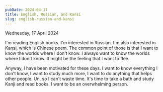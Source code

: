 ```yaml
---
pubDate: 2024-04-17
title: English, Russian, and Kansi
slug: english-russian-and-kansi
---
```


Wednesday, 17 April 2024

I'm reading English books. I'm interested in Russian. I'm also interested in Kansi, which is Chinese poem. The common point of those is that I want to know the worlds where I don't know. I always want to know the worlds where I don't know. It might be the feeling that I want to flee.

Anyway, I have been motivated for these days. I want to know everything I don't know, I want to study much more, I want to do anything that helps other people. Un, so I can't waste time. It's time to take a bath and study Kanji and read books. I want to be an overwhelming person.